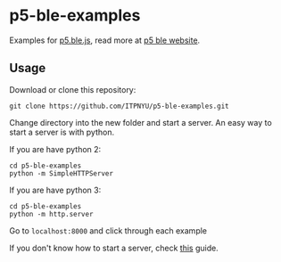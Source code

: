 # p5-ble-examples
Examples for [p5.ble.js](https://github.com/ITPNYU/p5.ble.js), read more at [p5 ble website](https://ITPNYU.github.io/p5ble-website).

## Usage

Download or clone this repository:
```
git clone https://github.com/ITPNYU/p5-ble-examples.git
```

Change directory into the new folder and start a server.
An easy way to start a server is with python.

If you are have python 2:
```
cd p5-ble-examples
python -m SimpleHTTPServer
```
If you are have python 3:
```
cd p5-ble-examples
python -m http.server
```

Go to `localhost:8000` and click through each example

If you don't know how to start a server, check [this](https://github.com/processing/p5.js/wiki/Local-server) guide.
